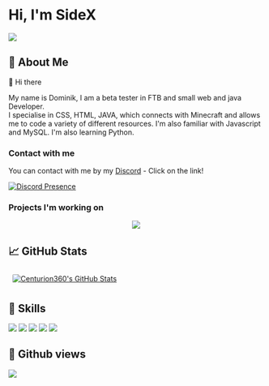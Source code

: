 # Hi, I'm SideX

<img src="[https://www.google.com/url?sa=i&url=https%3A%2F%2Fwww.wallpaperflare.com%2Fsearch%3Fwallpaper%3Dcoding&psig=AOvVaw3HO8xZ6n1fyK-tF3CpirmQ&ust=1722139505702000&source=images&cd=vfe&opi=89978449&ved=0CBEQjRxqFwoTCOD3puOrxocDFQAAAAAdAAAAABAd]">

## 👦 About Me

👋 Hi there

My name is Dominik, I am a beta tester in FTB and small web and java Developer. <br>
I specialise in CSS, HTML, JAVA, which connects with Minecraft and allows me to code a variety of different resources. I'm also familiar with Javascript and MySQL. I'm also learning Python.

### Contact with me
You can contact with me by my [Discord](https://discord.com/users/364155024416309258) - Click on the link!

[![Discord Presence](https://lanyard.cnrad.dev/api/364155024416309258?theme=dark&animated=true&hideDiscrim=false&showDisplayName=false&borderRadius=5px)](https://discord.com/users/364155024416309258)

### Projects I'm working on



<div align="center">
<a href="https://discord.com/users/406761556123189248" target="_blank">
   <img src="[![Discord Presence](https://lanyard.cnrad.dev/api/364155024416309258)](https://discord.com/users/364155024416309258)?theme=black&bg=1E2D35&animated=true&hideDiscrim=false&borderRadius=5px">
</a>
</div>

## &#x1f4c8; GitHub Stats

<a href="https://github.com/Sidex06">
  <img align="center" style="margin:0.5rem; border-radius:2px" src="https://github-readme-stats.vercel.app/api?username=Sidex06&count_private=true&show_icons=true&line_height=28&count_private=true&title_color=ffffff&text_color=ffffff&icon_color=3ea1fc&bg_color=171717" alt="Centurion360's GitHub Stats" />
</a>

## 💼 Skills
![](https://img.shields.io/badge/Code-Java-informational?style=flat&logo=MySQL&logoColor=white&color=3ea1fc)
![](https://img.shields.io/badge/Code-JavaScript-informational?style=flat&logo=JavaScript&logoColor=white&color=3ea1fc)
![](https://img.shields.io/badge/Code-HTML-informational?style=flat&logo=HTML5&logoColor=white&color=3ea1fc)
![](https://img.shields.io/badge/Code-CSS-informational?style=flat&logo=CSS3&logoColor=white&color=3ea1fc)
![](https://img.shields.io/badge/Code-MySQL-informational?style=flat&logo=MySQL&logoColor=white&color=3ea1fc)

## 🔎 Github views

![](https://komarev.com/ghpvc/?username=Sidex06&color=3ea1fc)
